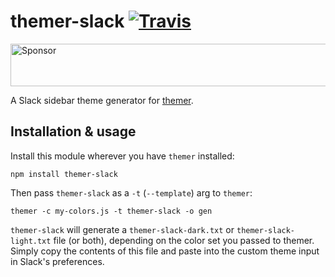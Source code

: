 # themer-slack [![Travis](https://img.shields.io/travis/mjswensen/themer-slack.svg)](https://travis-ci.org/mjswensen/themer-slack)

<a target='_blank' rel='nofollow' href='https://app.codesponsor.io/link/hHKoUkX4tpsdAzjvSfNXFb22/mjswensen/themer-slack'>
  <img alt='Sponsor' width='888' height='68' src='https://app.codesponsor.io/embed/hHKoUkX4tpsdAzjvSfNXFb22/mjswensen/themer-slack.svg' />
</a>

A Slack sidebar theme generator for [themer](https://github.com/mjswensen/themer).

## Installation & usage

Install this module wherever you have `themer` installed:

    npm install themer-slack

Then pass `themer-slack` as a `-t` (`--template`) arg to `themer`:

    themer -c my-colors.js -t themer-slack -o gen

`themer-slack` will generate a `themer-slack-dark.txt` or `themer-slack-light.txt` file (or both), depending on the color set you passed to themer. Simply copy the contents of this file and paste into the custom theme input in Slack's preferences.

